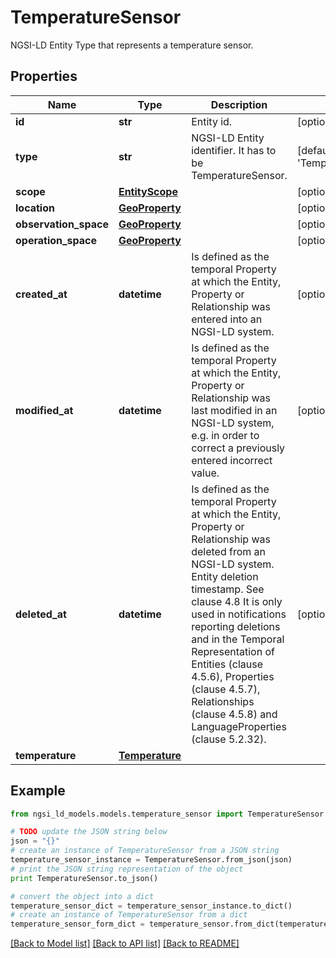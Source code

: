 # TemperatureSensor

NGSI-LD Entity Type that represents a temperature sensor. 

## Properties
Name | Type | Description | Notes
------------ | ------------- | ------------- | -------------
**id** | **str** | Entity id.  | [optional] 
**type** | **str** | NGSI-LD Entity identifier. It has to be TemperatureSensor. | [default to 'TemperatureSensor']
**scope** | [**EntityScope**](EntityScope.md) |  | [optional] 
**location** | [**GeoProperty**](GeoProperty.md) |  | [optional] 
**observation_space** | [**GeoProperty**](GeoProperty.md) |  | [optional] 
**operation_space** | [**GeoProperty**](GeoProperty.md) |  | [optional] 
**created_at** | **datetime** | Is defined as the temporal Property at which the Entity, Property or Relationship was entered into an NGSI-LD system.  | [optional] [readonly] 
**modified_at** | **datetime** | Is defined as the temporal Property at which the Entity, Property or Relationship was last modified in an NGSI-LD system, e.g. in order to correct a previously entered incorrect value.  | [optional] [readonly] 
**deleted_at** | **datetime** | Is defined as the temporal Property at which the Entity, Property or Relationship was deleted from an NGSI-LD system.  Entity deletion timestamp. See clause 4.8 It is only used in notifications reporting deletions and in the Temporal Representation of Entities (clause 4.5.6), Properties (clause 4.5.7), Relationships (clause 4.5.8) and LanguageProperties (clause 5.2.32).  | [optional] [readonly] 
**temperature** | [**Temperature**](Temperature.md) |  | 

## Example

```python
from ngsi_ld_models.models.temperature_sensor import TemperatureSensor

# TODO update the JSON string below
json = "{}"
# create an instance of TemperatureSensor from a JSON string
temperature_sensor_instance = TemperatureSensor.from_json(json)
# print the JSON string representation of the object
print TemperatureSensor.to_json()

# convert the object into a dict
temperature_sensor_dict = temperature_sensor_instance.to_dict()
# create an instance of TemperatureSensor from a dict
temperature_sensor_form_dict = temperature_sensor.from_dict(temperature_sensor_dict)
```
[[Back to Model list]](../README.md#documentation-for-models) [[Back to API list]](../README.md#documentation-for-api-endpoints) [[Back to README]](../README.md)


